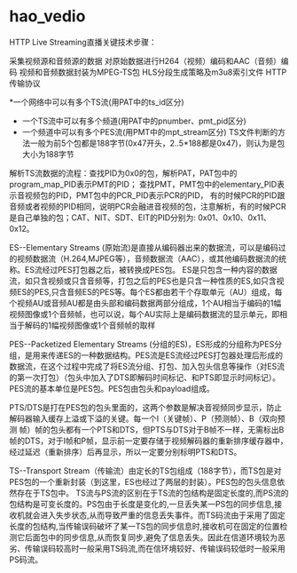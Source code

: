# hao_vedio
HTTP Live Streaming直播关键技术步骤：

采集视频源和音频源的数据
对原始数据进行H264（视频）编码和AAC（音频）编码
视频和音频数据封装为MPEG-TS包
HLS分段生成策略及m3u8索引文件
HTTP传输协议

*一个网络中可以有多个TS流(用PAT中的ts_id区分)
 *  一个TS流中可以有多个频道(用PAT中的pnumber、pmt_pid区分)
 *  一个频道中可以有多个PES流(用PMT中的mpt_stream区分)
 TS文件判断的方法一般为前5个包都是188字节(0x47开头，2..5*188都是0x47)，则认为是包大小为188字节
 
 
 解析TS流数据的流程：查找PID为0x0的包，解析PAT，PAT包中的program_map_PID表示PMT的PID；
 查找PMT，PMT包中的elementary_PID表示音视频包的PID，PMT包中的PCR_PID表示PCR的PID，
 有的时候PCR的PID跟音频或者视频的PID相同，说明PCR会融进音视频的包，注意解析，有的时候PCR是自己单独的包；CAT、NIT、SDT、EIT的PID分别为: 0x01、0x10、0x11、0x12。
 
 ES--Elementary  Streams  (原始流)是直接从编码器出来的数据流，可以是编码过的视频数据流（H.264,MJPEG等），音频数据流（AAC），或其他编码数据流的统称。ES流经过PES打包器之后，被转换成PES包。
    ES是只包含一种内容的数据流，如只含视频或只含音频等，打包之后的PES也是只含一种性质的ES,如只含视频ES的PES,只含音频ES的PES等。每个ES都由若干个存取单元（AU）组成，每个视频AU或音频AU都是由头部和编码数据两部分组成，1个AU相当于编码的1幅视频图像或1个音频帧，也可以说，每个AU实际上是编码数据流的显示单元，即相当于解码的1幅视频图像或1个音频帧的取样
    
 PES--Packetized  Elementary Streams  (分组的ES)，ES形成的分组称为PES分组，是用来传递ES的一种数据结构。PES流是ES流经过PES打包器处理后形成的数据流，在这个过程中完成了将ES流分组、打包、加入包头信息等操作（对ES流的第一次打包）（包头中加入了DTS即解码时间标记、和PTS即显示时间标记）。PES流的基本单位是PES包。PES包由包头和payload组成。
 
 PTS/DTS是打在PES包的包头里面的，这两个参数是解决音视频同步显示，防止解码器输入缓存上溢或下溢的关键。每一个I（关键帧）、P（预测帧）、B（双向预测 帧）帧的包头都有一个PTS和DTS，但PTS与DTS对于B帧不一样，无需标出B帧的DTS，对于I帧和P帧，显示前一定要存储于视频解码器的重新排序缓存器中，经过延迟（重新排序）后再显示，所以一定要分别标明PTS和DTS。


TS--Transport Stream（传输流）由定长的TS包组成（188字节），而TS包是对PES包的一个重新封装（到这里，ES也经过了两层的封装）。PES包的包头信息依然存在于TS包中。
    TS流与PS流的区别在于TS流的包结构是固定长度的,而PS流的包结构是可变长度的。PS包由于长度是变化的,一旦丢失某一PS包的同步信息,接收机就会进入失步状态,从而导致严重的信息丢失事件。而TS码流由于采用了固定长度的包结构,当传输误码破坏了某一TS包的同步信息时,接收机可在固定的位置检测它后面包中的同步信息,从而恢复同步,避免了信息丢失。因此在信道环境较为恶劣、传输误码较高时一般采用TS码流,而在信环境较好、传输误码较低时一般采用PS码流。
 
